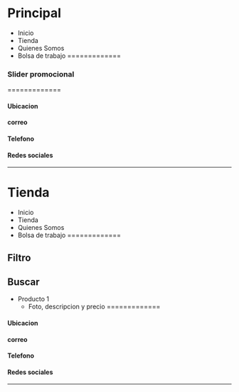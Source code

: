 # Principal
* Inicio
* Tienda
* Quienes Somos
* Bolsa de trabajo
=============
### Slider promocional
=============
#### Ubicacion
#### correo
#### Telefono
#### Redes sociales
-----------

# Tienda
* Inicio
* Tienda
* Quienes Somos
* Bolsa de trabajo
=============
## Filtro
## Buscar
* Producto 1
    * Foto, descripcion y precio
=============
#### Ubicacion
#### correo
#### Telefono
#### Redes sociales
-----------
